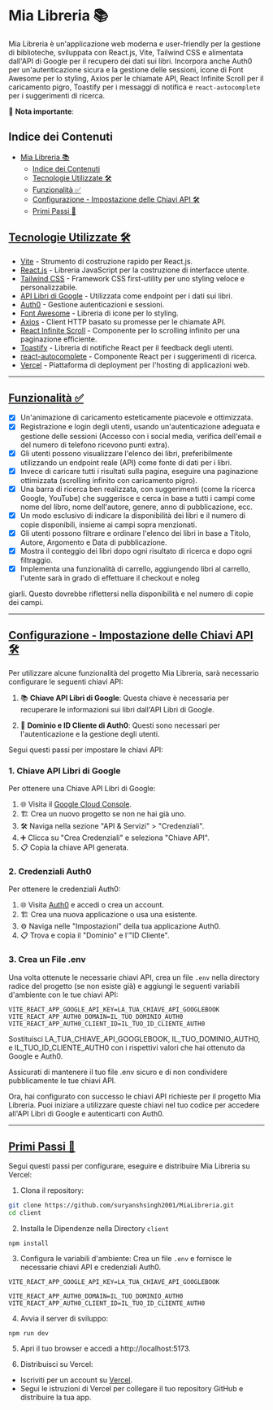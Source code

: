 # Mia Libreria 📚

Mia Libreria è un'applicazione web moderna e user-friendly per la gestione di biblioteche, sviluppata con React.js, Vite, Tailwind CSS e alimentata dall'API di Google per il recupero dei dati sui libri. Incorpora anche Auth0 per un'autenticazione sicura e la gestione delle sessioni, icone di Font Awesome per lo styling, Axios per le chiamate API, React Infinite Scroll per il caricamento pigro, Toastify per i messaggi di notifica e `react-autocomplete` per i suggerimenti di ricerca.

🚨 **Nota importante**:

## Indice dei Contenuti

- [Mia Libreria 📚](#mia-libreria-)
  - [Indice dei Contenuti](#indice-dei-contenuti)
  - [Tecnologie Utilizzate 🛠️](#tecnologie-utilizzate-️)
  - [Funzionalità ✅](#funzionalità-)
  - [Configurazione - Impostazione delle Chiavi API 🛠️](#configurazione---impostazione-delle-chiavi-api-)
  - [Primi Passi 🚀](#primi-passi-)

## [Tecnologie Utilizzate 🛠️](#tecnologie-utilizzate-️)

- [Vite](https://vitejs.dev/) - Strumento di costruzione rapido per React.js.
- [React.js](https://reactjs.org/) - Libreria JavaScript per la costruzione di interfacce utente.
- [Tailwind CSS](https://tailwindcss.com/) - Framework CSS first-utility per uno styling veloce e personalizzabile.
- [API Libri di Google](https://developers.google.com/books/docs/overview) - Utilizzata come endpoint per i dati sui libri.
- [Auth0](https://auth0.com/) - Gestione autenticazioni e sessioni.
- [Font Awesome](https://fontawesome.com/) - Libreria di icone per lo styling.
- [Axios](https://axios-http.com/) - Client HTTP basato su promesse per le chiamate API.
- [React Infinite Scroll](https://github.com/ankeetmaini/react-infinite-scroll-component) - Componente per lo scrolling infinito per una paginazione efficiente.
- [Toastify](https://fkhadra.github.io/react-toastify/introduction/) - Libreria di notifiche React per il feedback degli utenti.
- [react-autocomplete](https://github.com/reactjs/react-autocomplete) - Componente React per i suggerimenti di ricerca.
- [Vercel](https://vercel.com/) - Piattaforma di deployment per l'hosting di applicazioni web.

---

## [Funzionalità ✅](#funzionalità-)

- [x] Un'animazione di caricamento esteticamente piacevole e ottimizzata.
- [x] Registrazione e login degli utenti, usando un'autenticazione adeguata e gestione delle sessioni (Accesso con i social media, verifica dell'email e del numero di telefono ricevono punti extra).
- [x] Gli utenti possono visualizzare l'elenco dei libri, preferibilmente utilizzando un endpoint reale (API) come fonte di dati per i libri.
- [x] Invece di caricare tutti i risultati sulla pagina, eseguire una paginazione ottimizzata (scrolling infinito con caricamento pigro).
- [x] Una barra di ricerca ben realizzata, con suggerimenti (come la ricerca Google, YouTube) che suggerisce e cerca in base a tutti i campi come nome del libro, nome dell'autore, genere, anno di pubblicazione, ecc.
- [x] Un modo esclusivo di indicare la disponibilità dei libri e il numero di copie disponibili, insieme ai campi sopra menzionati.
- [x] Gli utenti possono filtrare e ordinare l'elenco dei libri in base a Titolo, Autore, Argomento e Data di pubblicazione.
- [x] Mostra il conteggio dei libri dopo ogni risultato di ricerca e dopo ogni filtraggio.
- [x] Implementa una funzionalità di carrello, aggiungendo libri al carrello, l'utente sarà in grado di effettuare il checkout e noleg

giarli. Questo dovrebbe riflettersi nella disponibilità e nel numero di copie dei campi.

---

## [Configurazione - Impostazione delle Chiavi API 🛠️](#configurazione---impostazione-delle-chiavi-api-)

Per utilizzare alcune funzionalità del progetto Mia Libreria, sarà necessario configurare le seguenti chiavi API:

1. 📚 **Chiave API Libri di Google**: Questa chiave è necessaria per recuperare le informazioni sui libri dall'API Libri di Google.

2. 🔐 **Dominio e ID Cliente di Auth0**: Questi sono necessari per l'autenticazione e la gestione degli utenti.

Segui questi passi per impostare le chiavi API:

### 1. Chiave API Libri di Google

Per ottenere una Chiave API Libri di Google:

1. 🌐 Visita il [Google Cloud Console](https://console.cloud.google.com/).
2. 🏗️ Crea un nuovo progetto se non ne hai già uno.
3. 🛠️ Naviga nella sezione "API & Servizi" > "Credenziali".
4. ➕ Clicca su "Crea Credenziali" e seleziona "Chiave API".
5. 📋 Copia la chiave API generata.

### 2. Credenziali Auth0

Per ottenere le credenziali Auth0:

1. 🌐 Visita [Auth0](https://auth0.com/) e accedi o crea un account.
2. 🏗️ Crea una nuova applicazione o usa una esistente.
3. ⚙️ Naviga nelle "Impostazioni" della tua applicazione Auth0.
4. 📋 Trova e copia il "Dominio" e l'"ID Cliente".

### 3. Crea un File .env

Una volta ottenute le necessarie chiavi API, crea un file `.env` nella directory radice del progetto (se non esiste già) e aggiungi le seguenti variabili d'ambiente con le tue chiavi API:

```env
VITE_REACT_APP_GOOGLE_API_KEY=LA_TUA_CHIAVE_API_GOOGLEBOOK
VITE_REACT_APP_AUTH0_DOMAIN=IL_TUO_DOMINIO_AUTH0
VITE_REACT_APP_AUTH0_CLIENT_ID=IL_TUO_ID_CLIENTE_AUTH0
```

Sostituisci LA_TUA_CHIAVE_API_GOOGLEBOOK, IL_TUO_DOMINIO_AUTH0, e IL_TUO_ID_CLIENTE_AUTH0 con i rispettivi valori che hai ottenuto da Google e Auth0.

Assicurati di mantenere il tuo file .env sicuro e di non condividere pubblicamente le tue chiavi API.

Ora, hai configurato con successo le chiavi API richieste per il progetto Mia Libreria. Puoi iniziare a utilizzare queste chiavi nel tuo codice per accedere all'API Libri di Google e autenticarti con Auth0.

---

## [Primi Passi 🚀](#primi-passi-)

Segui questi passi per configurare, eseguire e distribuire Mia Libreria su Vercel:

1. Clona il repository:

```bash
git clone https://github.com/suryanshsingh2001/MiaLibreria.git
cd client
```

2. Installa le Dipendenze nella Directory `client`

```
npm install
```

3. Configura le variabili d'ambiente: Crea un file `.env` e fornisce le necessarie chiavi API e credenziali Auth0.

```
VITE_REACT_APP_GOOGLE_API_KEY=LA_TUA_CHIAVE_API_GOOGLEBOOK

VITE_REACT_APP_AUTH0_DOMAIN=IL_TUO_DOMINIO_AUTH0
VITE_REACT_APP_AUTH0_CLIENT_ID=IL_TUO_ID_CLIENTE_AUTH0

```

4. Avvia il server di sviluppo:

```
npm run dev
```

5. Apri il tuo browser e accedi a http://localhost:5173.

6. Distribuisci su Vercel:

- Iscriviti per un account su [Vercel](https://vercel.com/).
- Segui le istruzioni di Vercel per collegare il tuo repository GitHub e distribuire la tua app.
